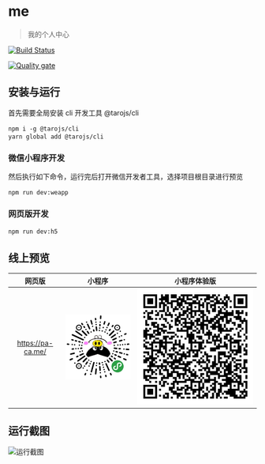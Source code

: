 # me

> 我的个人中心

[![Build Status](https://travis-ci.com/Jeff-Tian/me.svg?branch=master)](https://travis-ci.com/Jeff-Tian/me)

[![Quality gate](https://sonarcloud.io/api/project_badges/quality_gate?project=Jeff-Tian_me)](https://sonarcloud.io/dashboard?id=Jeff-Tian_me)

## 安装与运行

首先需要全局安装 cli 开发工具 @tarojs/cli

```shell
npm i -g @tarojs/cli
yarn global add @tarojs/cli
```

### 微信小程序开发

然后执行如下命令，运行完后打开微信开发者工具，选择项目根目录进行预览

```shell
npm run dev:weapp
```

### 网页版开发

```shell
npm run dev:h5
```

## 线上预览

|      网页版       |                        小程序                         |                             小程序体验版                             |
| :---------------: | :---------------------------------------------------: | :------------------------------------------------------------------: |
| https://pa-ca.me/ | ![小程序二维码](./src/images/gh_e56e6784a430_258.jpg) | ![小程序体验版二维码](./src/images/odrHN4p1UMWRdQfMK4xm9dtQXvf8.jpg) |

## 运行截图

![运行截图](https://github.com/Jeff-Tian/me/releases/download/v0.0.3/screenshot.gif)
